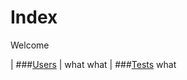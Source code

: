 # Index
Welcome

| ###[Users](https://vsquiddevv.github.io/twitch-market/users/) | what  what
| ###[Tests](https://vsquiddevv.github.io/twitch-market/users/)  what

